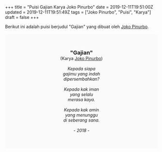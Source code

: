 +++
title = "Puisi Gajian Karya Joko Pinurbo"
date = 2019-12-11T19:51:00Z
updated = 2019-12-11T19:51:49Z
tags = ["Joko Pinurbo", "Puisi", "Karya"]
draft = false
+++

<div dir="ltr" style="text-align: left;" trbidi="on"><div style="text-align: justify;">Berikut ini adalah puisi berjudul "Gajian" yang dibuat oleh <a href="https://id.wikipedia.org/wiki/Joko_Pinurbo" target="_blank">Joko Pinurbo</a>.</div><br /><div style="background: #FAFAFA; font-size: 14px; height: auto; margin: 0 auto; padding: 50px; text-align: center; width: auto;"><span style="font-size: 18px;"><b>"Gajian"</b></span><br />(Karya <a href="https://www.sekata.web.id/tags/joko-pinurbo" target="_blank">Joko Pinurbo</a>)<br /><br /><i>Kepada siapa<br />gajimu yang indah<br />dipersembahkan?<br /><br />Kepada kak iman<br />yang selalu<br />merasa kaya.<br /><br />Kepada kak amin<br />yang menunggu<br />di seberang sana.<br /><br />- 2018 -</i> </div></div>
